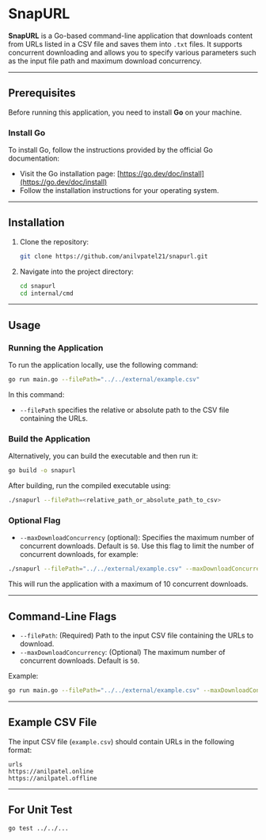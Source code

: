 # SnapURL

**SnapURL** is a Go-based command-line application that downloads content from URLs listed in a CSV file and saves them into `.txt` files. It supports concurrent downloading and allows you to specify various parameters such as the input file path and maximum download concurrency.

---
## Prerequisites

Before running this application, you need to install **Go** on your machine.

### Install Go

To install Go, follow the instructions provided by the official Go documentation:

- Visit the Go installation page: [https://go.dev/doc/install](https://go.dev/doc/install)
- Follow the installation instructions for your operating system.

---

## Installation

1. Clone the repository:
   ```bash
   git clone https://github.com/anilvpatel21/snapurl.git
   ```

2. Navigate into the project directory:
   ```bash
   cd snapurl
   cd internal/cmd
   ```

---

## Usage

### Running the Application

To run the application locally, use the following command:

```bash
go run main.go --filePath="../../external/example.csv"
```

In this command:
- `--filePath` specifies the relative or absolute path to the CSV file containing the URLs.

### Build the Application

Alternatively, you can build the executable and then run it:

```bash
go build -o snapurl
```

After building, run the compiled executable using:

```bash
./snapurl --filePath=<relative_path_or_absolute_path_to_csv>
```

### Optional Flag

- `--maxDownloadConcurrency` (optional): Specifies the maximum number of concurrent downloads. Default is `50`. Use this flag to limit the number of concurrent downloads, for example:

```bash
./snapurl --filePath="../../external/example.csv" --maxDownloadConcurrency=10
```

This will run the application with a maximum of 10 concurrent downloads.

---

## Command-Line Flags

- `--filePath`: (Required) Path to the input CSV file containing the URLs to download.
- `--maxDownloadConcurrency`: (Optional) The maximum number of concurrent downloads. Default is `50`.

Example:

```bash
go run main.go --filePath="../../external/example.csv" --maxDownloadConcurrency=10
```

---

## Example CSV File

The input CSV file (`example.csv`) should contain URLs in the following format:

```
urls
https://anilpatel.online
https://anilpatel.offline
```

---

## For Unit Test
```
go test ../../...
```
